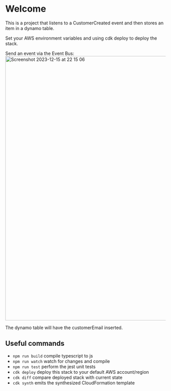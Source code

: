 # Welcome

This is a project that listens to a CustomerCreated event and then stores an item in a dynamo table.

Set your AWS environment variables and using cdk deploy to deploy the stack.

Send an event via the Event Bus:
<img width="833" alt="Screenshot 2023-12-15 at 22 15 06" src="https://github.com/mattpaulwilliamson/typescript-lambda-dynamo-cdk/assets/1433898/3433df5a-12ef-4922-8640-1478d2e95682">

The dynamo table will have the customerEmail inserted.

## Useful commands

* `npm run build`   compile typescript to js
* `npm run watch`   watch for changes and compile
* `npm run test`    perform the jest unit tests
* `cdk deploy`      deploy this stack to your default AWS account/region
* `cdk diff`        compare deployed stack with current state
* `cdk synth`       emits the synthesized CloudFormation template
